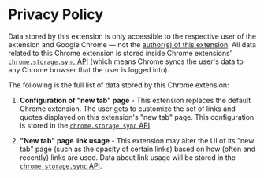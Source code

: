 # Privacy Policy

Data stored by this extension is only accessible to the respective user of the extension and Google Chrome — not the [author(s) of this extension](https://github.com/NimJay/new-tab-page-chrome-extension/graphs/contributors). All data related to this Chrome extension is stored inside Chrome extensions' [`chrome.storage.sync` API](https://developer.chrome.com/docs/extensions/reference/storage/#property-sync) (which means Chrome syncs the user's data to any Chrome browser that the user is logged into).

The following is the full list of data stored by this Chrome extension:

1. **Configuration of "new tab" page** - This extension replaces the default Chrome extension. The user gets to customize the set of links and quotes displayed on this extension's "new tab" page. This configuration is stored in the [`chrome.storage.sync` API](https://developer.chrome.com/docs/extensions/reference/storage/#property-sync).

2. **"New tab" page link usage** - This extension may alter the UI of its "new tab" page (such as the opacity of certain links) based on how (often and recently) links are used. Data about link usage will be stored in the [`chrome.storage.sync` API](https://developer.chrome.com/docs/extensions/reference/storage/#property-sync).
